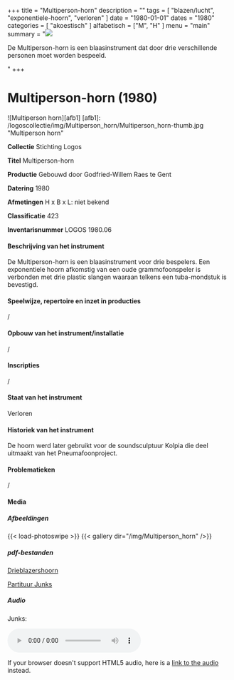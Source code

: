 ﻿+++
title = "Multiperson-horn"
description = ""
tags = [
  "blazen/lucht",
"exponentiele-hoorn",
"verloren"
]
date = "1980-01-01"
dates = "1980"
categories = [
  "akoestisch"
]
alfabetisch = ["M", "H"
]
menu = "main"
summary = "<a href='/logoscollectie/1980/multiperson_horn'><img src='/logoscollectie/img/Multiperson_horn/Multiperson_horn-thumb.jpg'></a><p>De Multiperson-horn is een blaasinstrument dat door drie verschillende personen moet worden bespeeld.</p>"
+++

# Multiperson-horn (1980)
![Multiperson horn][afb1]
[afb1]: /logoscollectie/img/Multiperson_horn/Multiperson_horn-thumb.jpg "Multiperson horn"

**Collectie**
Stichting Logos

**Titel**
Multiperson-horn

**Productie**
Gebouwd door Godfried-Willem Raes te Gent

**Datering**
1980

**Afmetingen**
H x B x L: niet bekend

**Classificatie**
423

**Inventarisnummer**
LOGOS 1980.06

#### Beschrijving van het instrument
De Multiperson-horn is een blaasinstrument voor drie bespelers. Een exponentiele hoorn afkomstig van een oude grammofoonspeler is verbonden met drie plastic slangen waaraan telkens een tuba-mondstuk is bevestigd.

#### Speelwijze, repertoire en inzet in producties
/

#### Opbouw van het instrument/installatie
/

#### Inscripties
/

#### Staat van het instrument
Verloren

#### Historiek van het instrument
De hoorn werd later gebruikt voor de soundsculptuur Kolpia die deel uitmaakt van het Pneumafoonproject.

#### Problematieken
/

#### Media
##### Afbeeldingen
{{< load-photoswipe >}}
{{< gallery dir="/img/Multiperson_horn" />}}

##### pdf-bestanden
[Drieblazershoorn](/logoscollectie/pdf/Multiperson_horn/Drieblazershoorn.pdf)

[Partituur Junks](/logoscollectie/pdf/Multiperson_horn/Partituur%20junks.pdf)

##### Audio
Junks:

<audio controls>
<source src="/logoscollectie/audio/Multiperson_horn/Junks_IV_CR3.2.wav" type="audio/wav">
<source src="/logoscollectie/audio/Multiperson_horn/Junks_IV_CR3.2.wav" type="audio/x-wav">
</audio>

If your browser doesn't support HTML5 audio, here is a <a href="/logoscollectie/audio/Multiperson_horn/Junks_IV_CR3.2.wav">link to the audio</a> instead.